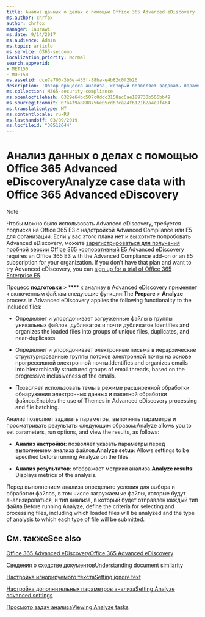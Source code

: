 ```yaml
---
title: Анализ данных о делах с помощью Office 365 Advanced eDiscovery
ms.author: chrfox
author: chrfox
manager: laurawi
ms.date: 9/14/2017
ms.audience: Admin
ms.topic: article
ms.service: O365-seccomp
localization_priority: Normal
search.appverid:
- MET150
- MOE150
ms.assetid: dce7a700-3b6e-435f-88ba-e4b82c0f2b26
description: 'Обзор процесса анализа, который позволяет задавать параметры, параметры запуска и просматривать результаты в Office 365 Advanced eDiscovery. '
ms.collection: M365-security-compliance
ms.openlocfilehash: 0329e64bc507c0ddc3158ac6ae189730b506bb49
ms.sourcegitcommit: 07a4f9a8888756e05cd67ca24f6121b2a4e9f464
ms.translationtype: MT
ms.contentlocale: ru-RU
ms.lasthandoff: 03/09/2019
ms.locfileid: "30512644"
---
```

# <a name="analyze-case-data-with-office-365-advanced-ediscovery"></a><span data-ttu-id="90e90-103">Анализ данных о делах с помощью Office 365 Advanced eDiscovery</span><span class="sxs-lookup"><span data-stu-id="90e90-103">Analyze case data with Office 365 Advanced eDiscovery</span></span>

> [!NOTE]
> <span data-ttu-id="90e90-p101">Чтобы можно было использовать Advanced eDiscovery, требуется подписка на Office 365 E3 с надстройкой Advanced Compliance или E5 для организации. Если у вас этого плана нет и вы хотите попробовать Advanced eDiscovery, можете [зарегистрироваться для получения пробной версии Office 365 корпоративный E5](https://go.microsoft.com/fwlink/p/?LinkID=698279).</span><span class="sxs-lookup"><span data-stu-id="90e90-p101">Advanced eDiscovery requires an Office 365 E3 with the Advanced Compliance add-on or an E5 subscription for your organization. If you don't have that plan and want to try Advanced eDiscovery, you can [sign up for a trial of Office 365 Enterprise E5](https://go.microsoft.com/fwlink/p/?LinkID=698279).</span></span> 
  
<span data-ttu-id="90e90-106">Процесс **подготовки** \> \*\*\*\* к анализу в Advanced eDiscovery применяет к включенным файлам следующие функции:</span><span class="sxs-lookup"><span data-stu-id="90e90-106">The **Prepare** \> **Analyze** process in Advanced eDiscovery applies the following functionality to the included files:</span></span> 
  
- <span data-ttu-id="90e90-107">Определяет и упорядочивает загруженные файлы в группы уникальных файлов, дубликатов и почти дубликатов.</span><span class="sxs-lookup"><span data-stu-id="90e90-107">Identifies and organizes the loaded files into groups of unique files, duplicates, and near-duplicates.</span></span>
    
- <span data-ttu-id="90e90-108">Определяет и упорядочивает электронные письма в иерархические структурированные группы потоков электронной почты на основе прогрессивной электронной почты.</span><span class="sxs-lookup"><span data-stu-id="90e90-108">Identifies and organizes emails into hierarchically structured groups of email threads, based on the progressive inclusiveness of the emails.</span></span>
    
- <span data-ttu-id="90e90-109">Позволяет использовать темы в режиме расширенной обработки обнаружения электронных данных и пакетной обработки файлов.</span><span class="sxs-lookup"><span data-stu-id="90e90-109">Enables the use of Themes in Advanced eDiscovery processing and file batching.</span></span>
    
 <span data-ttu-id="90e90-110">Анализ позволяет задавать параметры, выполнять параметры и просматривать результаты следующим образом:</span><span class="sxs-lookup"><span data-stu-id="90e90-110">Analyze allows you to set parameters, run options, and view the results, as follows:</span></span> 
  
- <span data-ttu-id="90e90-111">**Анализ настройки**: позволяет указать параметры перед выполнением анализа файлов.</span><span class="sxs-lookup"><span data-stu-id="90e90-111">**Analyze setup**: Allows settings to be specified before running Analyze on the files.</span></span>
    
- <span data-ttu-id="90e90-112">**Анализ результатов**: отображает метрики анализа.</span><span class="sxs-lookup"><span data-stu-id="90e90-112">**Analyze results**: Displays metrics of the analysis.</span></span> 
    
<span data-ttu-id="90e90-113">Перед выполнением анализа определите условия для выбора и обработки файлов, в том числе загружаемые файлы, которые будут анализироваться, и тип анализа, в который будет отправлен каждый тип файла.</span><span class="sxs-lookup"><span data-stu-id="90e90-113">Before running Analyze, define the criteria for selecting and processing files, including which loaded files will be analyzed and the type of analysis to which each type of file will be submitted.</span></span> 
  
## <a name="see-also"></a><span data-ttu-id="90e90-114">См. также</span><span class="sxs-lookup"><span data-stu-id="90e90-114">See also</span></span>

[<span data-ttu-id="90e90-115">Office 365 Advanced eDiscovery</span><span class="sxs-lookup"><span data-stu-id="90e90-115">Office 365 Advanced eDiscovery</span></span>](office-365-advanced-ediscovery.md)
  
[<span data-ttu-id="90e90-116">Сведения о сходстве документов</span><span class="sxs-lookup"><span data-stu-id="90e90-116">Understanding document similarity</span></span>](understand-document-similarity-in-advanced-ediscovery.md)
  
[<span data-ttu-id="90e90-117">Настройка игнорируемого текста</span><span class="sxs-lookup"><span data-stu-id="90e90-117">Setting ignore text</span></span>](set-ignore-text-in-advanced-ediscovery.md)
  
[<span data-ttu-id="90e90-118">Настройка дополнительных параметров анализа</span><span class="sxs-lookup"><span data-stu-id="90e90-118">Setting Analyze advanced settings</span></span>](set-analyze-advanced-settings-in-advanced-ediscovery.md)
  
[<span data-ttu-id="90e90-119">Просмотр задач анализа</span><span class="sxs-lookup"><span data-stu-id="90e90-119">Viewing Analyze tasks</span></span>](view-analyze-results-in-advanced-ediscovery.md)

